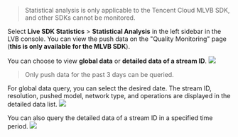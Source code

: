 > Statistical analysis is only applicable to the Tencent Cloud MLVB SDK, and other SDKs cannot be monitored.

Select **Live SDK Statistics** > **Statistical Analysis** in the left sidebar in the LVB console. You can view the push data on the "Quality Monitoring" page (**this is only available for the MLVB SDK**).

You can choose to view **global data** or **detailed data of a stream ID**.
![](https://main.qcloudimg.com/raw/1346d60255ab6ed8cf09252a6eae0f49.png)
> Only push data for the past 3 days can be queried.

For global data query, you can select the desired date. The stream ID, resolution, pushed model, network type, and operations are displayed in the detailed data list.
![](https://main.qcloudimg.com/raw/c81f9bd195c11fb8c197dbe79d5b0907.png)


You can also query the detailed data of a stream ID in a specified time period.
![](https://main.qcloudimg.com/raw/5cf723b90296de063c3d41b9745c5a43.png)

